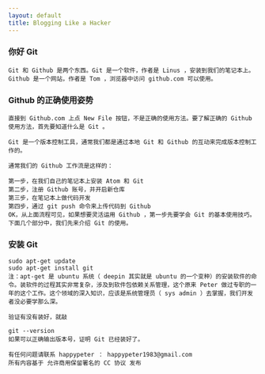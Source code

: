 ```yaml
---
layout: default
title: Blogging Like a Hacker
---
```



###  你好 Git

    Git 和 Github 是两个东西。Git 是一个软件，作者是 Linus ，安装到我们的笔记本上。Github 是一个网站，作者是 Tom ，浏览器中访问 github.com 可以使用。

###  Github 的正确使用姿势

    直接到 Github.com 上点 New File 按钮，不是正确的使用方法。要了解正确的 Github 使用方法，首先要知道什么是 Git 。

    Git 是一个版本控制工具，通常我们都是通过本地 Git 和 Github 的互动来完成版本控制工作的。

    通常我们的 Github 工作流是这样的：

    第一步，在我们自己的笔记本上安装 Atom 和 Git
    第二步，注册 Github 账号，并开启新仓库
    第三步，在笔记本上做代码开发
    第四步，通过 git push 命令来上传代码到 Github
    OK，从上面流程可见，如果想要灵活运用 Github ，第一步先要学会 Git 的基本使用技巧。下面几个部分中，我们先来介绍 Git 的使用。

###  安装 Git

    sudo apt-get update
    sudo apt-get install git
    注：apt-get 是 ubuntu 系统（ deepin 其实就是 ubuntu 的一个变种）的安装软件的命令。装软件的过程其实非常复杂，涉及到软件包依赖关系管理，这个原来 Peter 做过专职的一年的这个工作。这个领域的深入知识，应该是系统管理员（ sys admin ）去掌握，我们开发者没必要学那么深。

    验证有没有装好，就敲

    git --version
    如果可以正确输出版本号，证明 Git 已经装好了。

    有任何问题请联系 happypeter ： happypeter1983@gmail.com
    所有内容基于 允许商用保留署名的 CC 协议 发布
